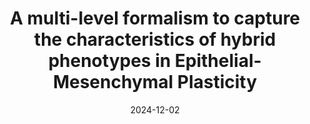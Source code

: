 ---
title: "A multi-level formalism to capture the characteristics of hybrid phenotypes in Epithelial-Mesenchymal Plasticity"
collection: publications
link: 'https://www.biorxiv.org/content/10.1101/2024.11.26.625479v1'
date: 2024-12-02
venue: 'BioRxiv preprint'
authors: 'Kishore Hari, Shubham Tripathi, Vaibhav Anand, Mohit Kumar Jolly, and Herbert Levine'
---